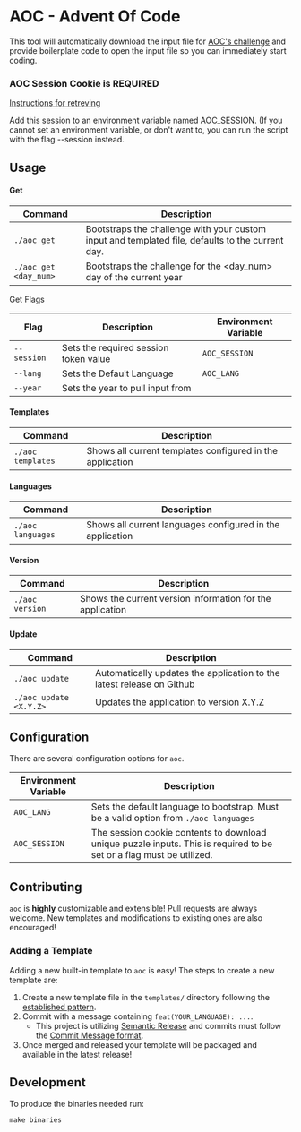 # AOC - Advent Of Code
This tool will automatically download the input file for [AOC's challenge](http://adventofcode.com/) and provide boilerplate code to open the input file so you can immediately start coding. 


### AOC Session Cookie is REQUIRED
[Instructions for retreving](https://github.com/AnthonyNixon/advent-of-code-boilerplate/blob/main/docs/setup/session.md)

Add this session to an environment variable named AOC_SESSION. (If you cannot set an environment variable, or don't want to, you can run the script with the flag --session <your session token> instead.

## Usage

#### Get
| Command                    | Description                                                                                      |
|----------------------------|--------------------------------------------------------------------------------------------------|
| `./aoc get`                | Bootstraps the challenge with your custom input and templated file, defaults to the current day. |
| `./aoc get <day_num>`      | Bootstraps the challenge for the <day_num> day of the current year                               |

Get Flags

| Flag        | Description                                                                   | Environment Variable |
|-------------|-------------------------------------------------------------------------------|----------------------|
| `--session` | Sets the required session token value | `AOC_SESSION` |
| `--lang`    | Sets the Default Language                                                     | `AOC_LANG` |
| `--year`    | Sets the year to pull input from                                              | |

#### Templates
| Command               | Description                                               |
|-----------------------|-----------------------------------------------------------|
| `./aoc templates`     | Shows all current templates configured in the application |

#### Languages
| Command           | Description                                               |
|-------------------|-----------------------------------------------------------|
| `./aoc languages` | Shows all current languages configured in the application |

#### Version
| Command         | Description                                               |
|-----------------|-----------------------------------------------------------|
| `./aoc version` | Shows the current version information for the application |

#### Update
| Command                | Description                                                           |
|------------------------|-----------------------------------------------------------------------|
| `./aoc update`         | Automatically updates the application to the latest release on Github |
| `./aoc update <X.Y.Z>` | Updates the application to version X.Y.Z                              |


## Configuration

There are several configuration options for `aoc`.

| Environment Variable | Description                                                                                                          |
|----------------------|----------------------------------------------------------------------------------------------------------------------|
| `AOC_LANG`           | Sets the default language to bootstrap. Must be a valid option from `./aoc languages`                                |
| `AOC_SESSION`         | The session cookie contents to download unique puzzle inputs. This is required to be set or a flag must be utilized. |

## Contributing

`aoc` is **highly** customizable and extensible! Pull requests are always welcome. New templates and modifications to existing ones are also encouraged!

### Adding a Template

Adding a new built-in template to `aoc` is easy! The steps to create a new template are:
1. Create a new template file in the `templates/` directory following the [established pattern](templates/README.md).
2. Commit with a message containing `feat(YOUR_LANGUAGE): ...`.
   - This project is utilizing [Semantic Release](https://github.com/semantic-release/semantic-release) and commits must follow the [Commit Message format](https://semantic-release.gitbook.io/semantic-release/#commit-message-format).
3. Once merged and released your template will be packaged and available in the latest release!

## Development

To produce the binaries needed run:

```
make binaries
```